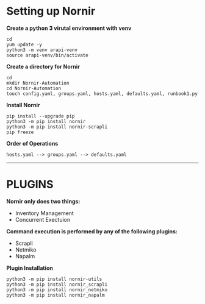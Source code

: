 # Setting up Nornir


**Create a python 3 virutal environment with venv**  

```
cd  
yum update -y  
python3 -m venv arapi-venv  
source arapi-venv/bin/activate
```

**Create a directory for Nornir**  

```
cd  
mkdir Nornir-Automation  
cd Nornir-Automation  
touch config.yaml, groups.yaml, hosts.yaml, defaults.yaml, runbook1.py  
```


**Install Nornir**  

```
pip install --upgrade pip  
python3 -m pip install nornir  
python3 -m pip install nornir-scrapli  
pip freeze  
```

 **Order of Operations**  
 
```
hosts.yaml --> groups.yaml --> defaults.yaml
```


----------

# PLUGINS

**Nornir only does two things:**

- Inventory Management
- Concurrent Exectuion

**Command execution is performed by any of the following plugins:**

- Scrapli
- Netmiko
- Napalm

**Plugin Installation**

```
python3 -m pip install nornir-utils
python3 -m pip install nornir_scrapli
python3 -m pip install nornir_netmiko
python3 -m pip install nornir_napalm
```
